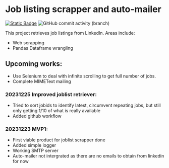 # Job listing scrapper and auto-mailer
<a href="https://github.com/sienlonglim/jobs_automailer"><img alt="Static Badge" src="https://img.shields.io/badge/github-black?style=flat-square&logo=github"></a> <img alt="GitHub commit activity (branch)" src="https://img.shields.io/github/commit-activity/t/sienlonglim/jobs_automailer">

This project retrieves job listings from LinkedIn. Areas include:
- Web scrapping
- Pandas Dataframe wrangling

## Upcoming works:
- Use Selenium to deal with infinite scrolling to get full number of jobs.
- Complete MIMEText mailing

### 20231225 Improved joblist retriever:
- Tried to sort jobids to identify latest, circumvent repeating jobs, but still only getting 1/10 of what is really available
- Added github workflow

### 20231223 MVP1:
- First viable product for joblist scrapper done
- Added simple logger
- Working SMTP server
- Auto-mailer not intergrated as there are no emails to obtain from linkedin for now